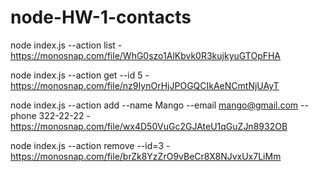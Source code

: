 # node-HW-1-contacts

node index.js --action list - https://monosnap.com/file/WhG0szo1AlKbvk0R3kujkyuGTOpFHA

node index.js --action get --id 5 -https://monosnap.com/file/nz9IynOrHjJPOGQCIkAeNCmtNjUAyT

node index.js --action add --name Mango --email mango@gmail.com --phone 322-22-22 - https://monosnap.com/file/wx4D50VuGc2GJAteU1qGuZJn8932OB

node index.js --action remove --id=3 - https://monosnap.com/file/brZk8YzZrO9vBeCr8X8NJvxUx7LiMm
